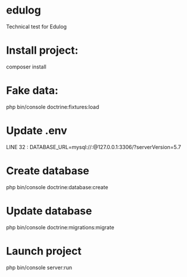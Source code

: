 # edulog
Technical test for Edulog

# Install project:
composer install

# Fake data:
php bin/console doctrine:fixtures:load

# Update .env
LINE 32 : DATABASE_URL=mysql://<login>:<password>@127.0.0.1:3306/<databaseName>?serverVersion=5.7

# Create database
php bin/console doctrine:database:create

# Update database
php bin/console doctrine:migrations:migrate

# Launch project
php bin/console server:run